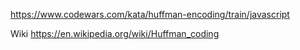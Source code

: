 https://www.codewars.com/kata/huffman-encoding/train/javascript

Wiki
https://en.wikipedia.org/wiki/Huffman_coding
